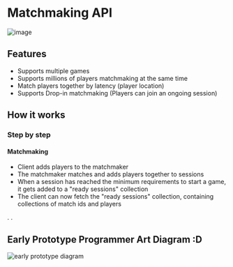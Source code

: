 # Matchmaking API

![image](https://user-images.githubusercontent.com/17746816/197415960-9c9f6270-f600-46d0-8f32-46514ebd9b48.png)



## Features

- Supports multiple games
- Supports millions of players matchmaking at the same time
- Match players together by latency (player location)
- Supports Drop-in matchmaking (Players can join an ongoing session)


## How it works

### Step by step

#### Matchmaking

- Client adds players to the matchmaker
- The matchmaker matches and adds players together to sessions
- When a session has reached the minimum requirements to start a game, it gets added to a "ready sessions" collection
- The client can now fetch the "ready sessions" collection, containing collections of match ids and players

.
.

## Early Prototype Programmer Art Diagram :D

![early prototype diagram](https://user-images.githubusercontent.com/17746816/197418742-647a11e6-1ca4-4763-993f-ae68476cb3b9.png)
